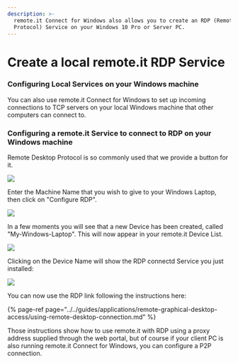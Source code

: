 ```yaml
---
description: >-
  remote.it Connect for Windows also allows you to create an RDP (Remote Desktop
  Protocol) Service on your Windows 10 Pro or Server PC.
---
```


# Create a local remote.it RDP Service

### **Configuring Local Services on your Windows machine**

You can also use remote.it Connect for Windows to set up incoming connections to TCP servers on your local Windows machine that other computers can connect to. 

### **Configuring a remote.it Service to connect to RDP on your Windows machine**

Remote Desktop Protocol is so commonly used that we provide a button for it.

![](https://remot3it.zendesk.com/hc/article_attachments/360017897911/mceclip0.png)

Enter the Machine Name that you wish to give to your Windows Laptop, then click on "Configure RDP". 

![](https://remot3it.zendesk.com/hc/article_attachments/360018011172/mceclip15.png)

In a few moments you will see that a new Device has been created, called "My-Windows-Laptop".  This will now appear in your remote.it Device List.  

![](https://remot3it.zendesk.com/hc/article_attachments/360017894131/mceclip16.png)

Clicking on the Device Name will show the RDP connectd Service you just installed:

![](https://remot3it.zendesk.com/hc/article_attachments/360017894151/mceclip17.png)

You can now use the RDP link following the instructions here:

{% page-ref page="../../guides/applications/remote-graphical-desktop-access/using-remote-desktop-connection.md" %}

Those instructions show how to use remote.it with RDP using a proxy address supplied through the web portal, but of course if your client PC is also running remote.it Connect for Windows, you can configure a P2P connection.

